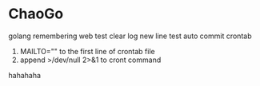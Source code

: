 # ChaoGo
golang remembering web
test clear log
new line
test auto commit crontab 
1. MAILTO="" to the first line of crontab file
2. append >/dev/null 2>&1 to cront command

hahahaha

